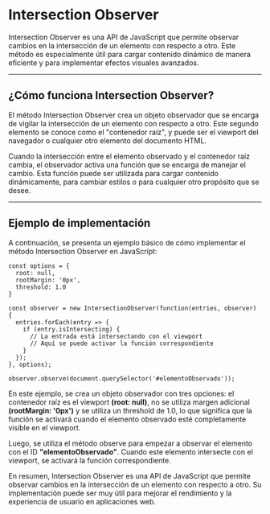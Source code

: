 [Vista previa del prooyecto]: https://app.netlify.com/sites/intersectionobserve-ejemplo/settings/general

# Intersection Observer

Intersection Observer es una API de JavaScript que permite observar cambios en la intersección de un elemento con respecto a otro. Este método es especialmente útil para cargar contenido dinámico de manera eficiente y para implementar efectos visuales avanzados.

---

## ¿Cómo funciona Intersection Observer?

El método Intersection Observer crea un objeto observador que se encarga de vigilar la intersección de un elemento con respecto a otro. Este segundo elemento se conoce como el "contenedor raíz", y puede ser el viewport del navegador o cualquier otro elemento del documento HTML.

Cuando la intersección entre el elemento observado y el contenedor raíz cambia, el observador activa una función que se encarga de manejar el cambio. Esta función puede ser utilizada para cargar contenido dinámicamente, para cambiar estilos o para cualquier otro propósito que se desee.

---

## Ejemplo de implementación

A continuación, se presenta un ejemplo básico de cómo implementar el método Intersection Observer en JavaScript:

```
const options = {
  root: null,
  rootMargin: '0px',
  threshold: 1.0
}

const observer = new IntersectionObserver(function(entries, observer) {
  entries.forEach(entry => {
    if (entry.isIntersecting) {
      // La entrada está intersectando con el viewport
      // Aquí se puede activar la función correspondiente
    }
  });
}, options);

observer.observe(document.querySelector('#elementoObservado'));
```

En este ejemplo, se crea un objeto observador con tres opciones: el contenedor raíz es el viewport **(root: null)**, no se utiliza margen adicional **(rootMargin: '0px')** y se utiliza un threshold de 1.0, lo que significa que la función se activará cuando el elemento observado esté completamente visible en el viewport.

Luego, se utiliza el método observe para empezar a observar el elemento con el ID **"elementoObservado"**. Cuando este elemento intersecte con el viewport, se activará la función correspondiente.

En resumen, Intersection Observer es una API de JavaScript que permite observar cambios en la intersección de un elemento con respecto a otro. Su implementación puede ser muy útil para mejorar el rendimiento y la experiencia de usuario en aplicaciones web.